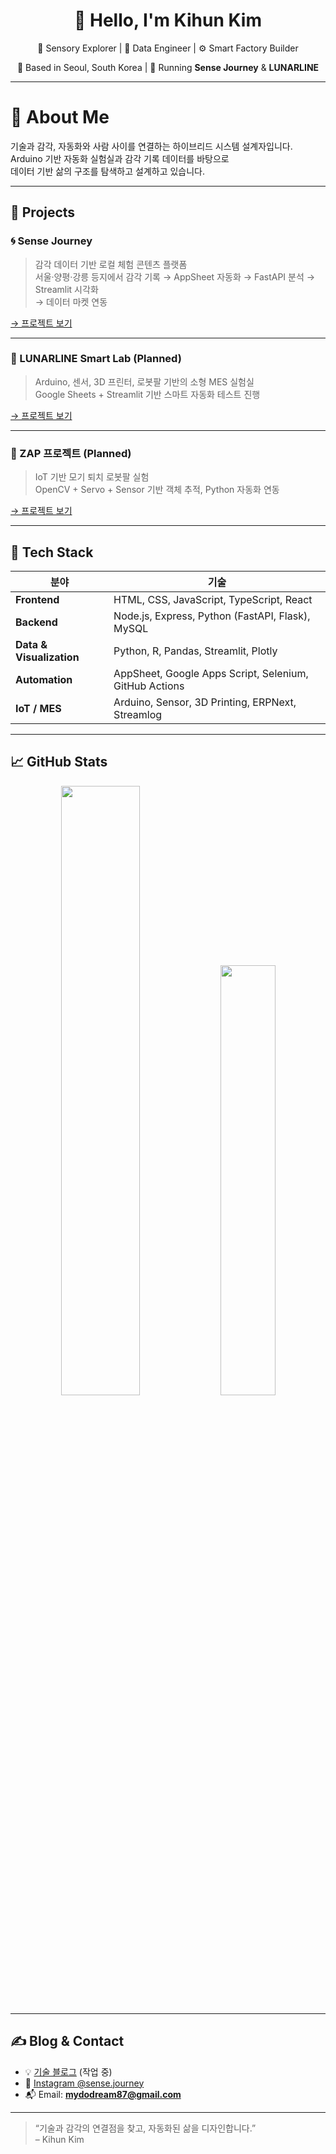 <h1 align="center">👋 Hello, I'm Kihun Kim</h1>
<p align="center">
  🌿 Sensory Explorer | 🧠 Data Engineer | ⚙️ Smart Factory Builder
</p>
<p align="center">
  🏡 Based in Seoul, South Korea | 💼 Running <strong>Sense Journey</strong> & <strong>LUNARLINE</strong>
</p>

---

# 👀 About Me

기술과 감각, 자동화와 사람 사이를 연결하는 하이브리드 시스템 설계자입니다.  
Arduino 기반 자동화 실험실과 감각 기록 데이터를 바탕으로  
데이터 기반 삶의 구조를 탐색하고 설계하고 있습니다.

---

## 🔧 Projects

### 🌀 Sense Journey
> 감각 데이터 기반 로컬 체험 콘텐츠 플랫폼  
> 서울·양평·강릉 등지에서 감각 기록 → AppSheet 자동화 → FastAPI 분석 → Streamlit 시각화  
> → 데이터 마켓 연동

[→ 프로젝트 보기](https://github.com/kkiihun/sense-homepage)

---

### 🧪 LUNARLINE Smart Lab (Planned)
> Arduino, 센서, 3D 프린터, 로봇팔 기반의 소형 MES 실험실  
> Google Sheets + Streamlit 기반 스마트 자동화 테스트 진행

[→ 프로젝트 보기](https://github.com/kkiihun/lunarline-mes)

---

### 🤖 ZAP 프로젝트 (Planned)
> IoT 기반 모기 퇴치 로봇팔 실험  
> OpenCV + Servo + Sensor 기반 객체 추적, Python 자동화 연동

[→ 프로젝트 보기](https://github.com/kkiihun/zap-robotarm)

---

## 🧰 Tech Stack

| 분야 | 기술 |
|------|------|
| **Frontend** | HTML, CSS, JavaScript, TypeScript, React |
| **Backend** | Node.js, Express, Python (FastAPI, Flask), MySQL |
| **Data & Visualization** | Python, R, Pandas, Streamlit, Plotly |
| **Automation** | AppSheet, Google Apps Script, Selenium, GitHub Actions |
| **IoT / MES** | Arduino, Sensor, 3D Printing, ERPNext, Streamlog |

---

## 📈 GitHub Stats

<p align="center">
  <img src="https://github-readme-stats.vercel.app/api?username=kkiihun&show_icons=true&theme=github_dark" width="50%"/>
  <img src="https://github-readme-stats.vercel.app/api/top-langs/?username=kkiihun&layout=compact&theme=github_dark" width="42%"/>
</p>

---

## ✍️ Blog & Contact

- 💡 [기술 블로그](https://kkiihun.tistory.com) (작업 중)
- 📸 [Instagram @sense.journey](https://instagram.com/sense.journey)
- 📬 Email: **mydodream87@gmail.com**

---

> “기술과 감각의 연결점을 찾고, 자동화된 삶을 디자인합니다.”  
> – Kihun Kim
